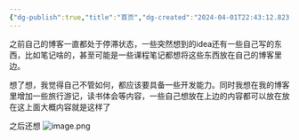```yaml
---
{"dg-publish":true,"title":"首页","dg-created":"2024-04-01T22:43:12.823+08:00","tags":["思考","gardenEntry"],"banner":"http://pic1.win4000.com/wallpaper/1/57a8230133d06.jpg","cssclasses":null,"dg-home":"true","permalink":"/首页内容/","dgPassFrontmatter":true,"updated":"2024-04-01T22:49:31.323+08:00"}
---
```



之前自己的博客一直都处于停滞状态，一些突然想到的idea还有一些自己写的东西，比如笔记啥的，甚至可能是一些课程笔记都想将这些东西放在自己的博客里边。

想了想，我觉得自己不管如何，都应该要具备一些开发能力。同时我想在我的博客里增加一些旅行游记，读书体会等内容，一些自己想放在上边的内容都可以放在放在这上面大概内容就是这样了


之后还想
 ![image.png](https://fallrain-1320058055.cos.ap-nanjing.myqcloud.com/picture/202404012249640.png)
